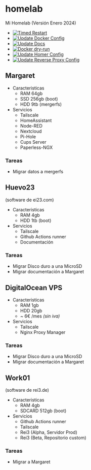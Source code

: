 # homelab
Mi Homelab (Versión Enero 2024)

- [![Timed Restart](https://github.com/naielv/homelab/actions/workflows/timed_restart.yml/badge.svg)](https://github.com/naielv/homelab/actions/workflows/timed_restart.yml)
- [![Update Docker Config](https://github.com/naielv/homelab/actions/workflows/docker_update.yml/badge.svg)](https://github.com/naielv/homelab/actions/workflows/docker_update.yml)
- [![Update Docs](https://github.com/naielv/homelab/actions/workflows/docs.yml/badge.svg)](https://github.com/naielv/homelab/actions/workflows/docs.yml)
- [![Docker dry-run](https://github.com/naielv/homelab/actions/workflows/docker_dry_run.yml/badge.svg)](https://github.com/naielv/homelab/actions/workflows/docker_dry_run.yml)
- [![Update Homer Config](https://github.com/naielv/homelab/actions/workflows/homer_update.yml/badge.svg)](https://github.com/naielv/homelab/actions/workflows/homer_update.yml)
- [![Update Reverse Proxy Config](https://github.com/naielv/homelab/actions/workflows/reverse_proxy_update.yml/badge.svg)](https://github.com/naielv/homelab/actions/workflows/reverse_proxy_update.yml)

## Margaret
* Caracteristicas
    * RAM 64gb
    * SSD 256gb (boot)
    * HDD 9tb (mergerfs)
* Servicios
    * Tailscale
    * HomeAssistant
    * Node-RED
    * Nextcloud
    * Pi-Hole
    * Cups Server
    * Paperless-NGX
### Tareas
- Migrar datos a mergerfs

## Huevo23
(software de ei23.com)
* Caracteristicas
    * RAM 4gb
    * HDD 1tb (boot)
* Servicios
    * Tailscale
    * Github Actions runner
    * Documentación
### Tareas
- Migrar Disco duro a una MicroSD
- Migrar documentación a Margaret

## DigitalOcean VPS
* Caracteristicas
    * RAM 1gb
    * HDD 20gb
    * ~ 6€ /mes *(sin iva)*
* Servicios
    * Tailscale
    * Nginx Proxy Manager
### Tareas
- Migrar Disco duro a una MicroSD
- Migrar documentación a Margaret

## Work01
(software de rei3.de)
* Caracteristicas
    * RAM 4gb
    * SDCARD 512gb (boot)
* Servicios
    * Github Actions runner
    * Tailscale
    * Rei3 (Alpha, Servidor Prod)
    * Rei3 (Beta, Repositorio custom)
### Tareas
- Migrar a Margaret

